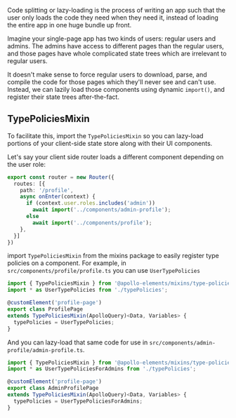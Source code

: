 <meta name="description" content="How to implement code-splitting (a.k.a. lazy loading) with Apollo Elements to decrease page loading times and improve user experience"/>

Code splitting or lazy-loading is the process of writing an app such that the user only loads the code they need when they need it, instead of loading the entire app in one huge bundle up front.

Imagine your single-page app has two kinds of users: regular users and admins. The admins have access to different pages than the regular users, and those pages have whole complicated state trees which are irrelevant to regular users.

It doesn't make sense to force regular users to download, parse, and compile the code for those pages which they'll never see and can't use. Instead, we can lazily load those components using dynamic `import()`, and register their state trees after-the-fact.

## TypePoliciesMixin

To facilitate this, import the `TypePoliciesMixin` so you can lazy-load portions of your client-side state store along with their UI components.

Let's say your client side router loads a different component depending on the user role:

```ts
export const router = new Router({
  routes: [{
    path: '/profile',
    async onEnter(context) {
      if (context.user.roles.includes('admin'))
        await import('../components/admin-profile');
      else
        await import('../components/profile');
    },
  }]
})
```

import `TypePoliciesMixin` from the mixins package to easily register type policies on a component. For example, in `src/components/profile/profile.ts` you can use `UserTypePolicies`
```ts
import { TypePoliciesMixin } from '@apollo-elements/mixins/type-policies-mixin';
import * as UserTypePolicies from './typePolicies';

@customElement('profile-page')
export class ProfilePage
extends TypePoliciesMixin(ApolloQuery)<Data, Variables> {
  typePolicies = UserTypePolicies;
}
```

And you can lazy-load that same code for use in `src/components/admin-profile/admin-profile.ts`.

```ts
import { TypePoliciesMixin } from '@apollo-elements/mixins/type-policies-mixin';
import * as UserTypePoliciesForAdmins from './typePolicies';

@customElement('profile-page')
export class AdminProfilePage
extends TypePoliciesMixin(ApolloQuery)<Data, Variables> {
  typePolicies = UserTypePoliciesForAdmins;
}
```